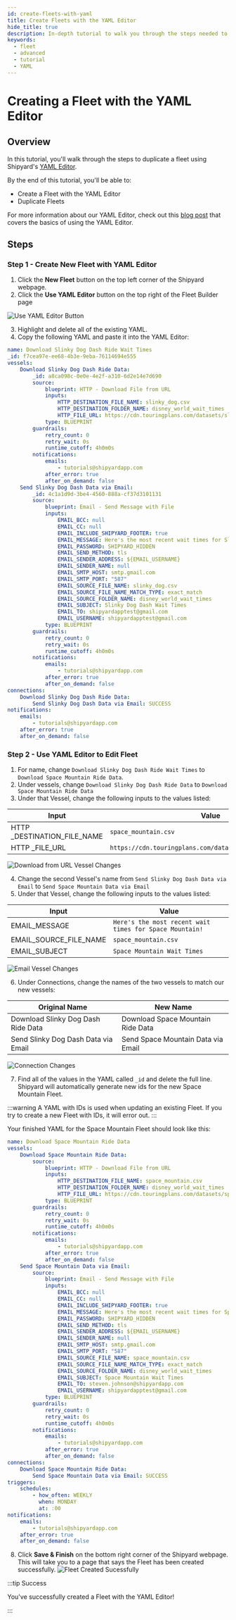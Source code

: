 ```yaml
---
id: create-fleets-with-yaml
title: Create Fleets with the YAML Editor
hide_title: true
description: In-depth tutorial to walk you through the steps needed to quickly create or duplicate fleets with the YAML editor.
keywords:
  - fleet
  - advanced
  - tutorial
  - YAML
---
```


# Creating a Fleet with the YAML Editor

## Overview

In this tutorial, you'll walk through the steps to duplicate a fleet using Shipyard's [YAML Editor](../reference/fleets/yaml-editor.md). 

By the end of this tutorial, you'll be able to: 

- Create a Fleet with the YAML Editor
- Duplicate Fleets 

For more information about our YAML Editor, check out this [blog post](https://www.shipyardapp.com/blog/facilitating-workflow-as-code/) that covers the basics of using the YAML Editor.

## Steps

### Step 1 - Create New Fleet with YAML Editor

1. Click the **New Fleet** button on the top left corner of the Shipyard webpage.
2. Click the **Use YAML Editor** button on the top right of the Fleet Builder page

![Use YAML Editor Button](../.gitbook/assets/shipyard_2022_08_10_10_46_32.png)

3. Highlight and delete all of the existing YAML.
4. Copy the following YAML and paste it into the YAML Editor: 
```yaml
name: Download Slinky Dog Dash Ride Wait Times
_id: f7cea97e-ee68-4b3e-9eba-76114694e555
vessels:
    Download Slinky Dog Dash Ride Data:
        _id: a8ca098c-0e0e-4e2f-a310-6d2e14e7d690
        source:
            blueprint: HTTP - Download File from URL
            inputs:
                HTTP_DESTINATION_FILE_NAME: slinky_dog.csv
                HTTP_DESTINATION_FOLDER_NAME: disney_world_wait_times
                HTTP_FILE_URL: https://cdn.touringplans.com/datasets/slinky_dog.csv
            type: BLUEPRINT
        guardrails:
            retry_count: 0
            retry_wait: 0s
            runtime_cutoff: 4h0m0s
        notifications:
            emails:
                - tutorials@shipyardapp.com
            after_error: true
            after_on_demand: false
    Send Slinky Dog Dash Data via Email:
        _id: 4c1a1d9d-3be4-4560-888a-cf37d3101131
        source:
            blueprint: Email - Send Message with File
            inputs:
                EMAIL_BCC: null
                EMAIL_CC: null
                EMAIL_INCLUDE_SHIPYARD_FOOTER: true
                EMAIL_MESSAGE: Here's the most recent wait times for Slinky Dog Dash!
                EMAIL_PASSWORD: SHIPYARD_HIDDEN
                EMAIL_SEND_METHOD: tls
                EMAIL_SENDER_ADDRESS: ${EMAIL_USERNAME}
                EMAIL_SENDER_NAME: null
                EMAIL_SMTP_HOST: smtp.gmail.com
                EMAIL_SMTP_PORT: "587"
                EMAIL_SOURCE_FILE_NAME: slinky_dog.csv
                EMAIL_SOURCE_FILE_NAME_MATCH_TYPE: exact_match
                EMAIL_SOURCE_FOLDER_NAME: disney_world_wait_times
                EMAIL_SUBJECT: Slinky Dog Dash Wait Times
                EMAIL_TO: shipyardapptest@gmail.com
                EMAIL_USERNAME: shipyardapptest@gmail.com
            type: BLUEPRINT
        guardrails:
            retry_count: 0
            retry_wait: 0s
            runtime_cutoff: 4h0m0s
        notifications:
            emails:
                - tutorials@shipyardapp.com
            after_error: true
            after_on_demand: false
connections:
    Download Slinky Dog Dash Ride Data:
        Send Slinky Dog Dash Data via Email: SUCCESS
notifications:
    emails:
        - tutorials@shipyardapp.com
    after_error: true
    after_on_demand: false
```

### Step 2 - Use YAML Editor to Edit Fleet

1. For name, change `Download Slinky Dog Dash Ride Wait Times` to `Download Space Mountain Ride Data`.
2. Under vessels, change `Download Slinky Dog Dash Ride Data` to `Download Space Mountain Ride Data`
3. Under that Vessel, change the following inputs to the values listed:

| Input                       | Value                                                    |
|-----------------------------|----------------------------------------------------------|
| HTTP _DESTINATION_FILE_NAME | `space_mountain.csv`                                    |
| HTTP _FILE_URL              | `https://cdn.touringplans.com/datasets/space_mountain.csv` |

![Download from URL Vessel Changes](../.gitbook/assets/shipyard_2022_08_08_16_10_49.png)

4. Change the second Vessel's name from `Send Slinky Dog Dash Data via Email` to `Send Space Mountain Data via Email`
5. Under that Vessel, change the following inputs to the values listed:

| Input                  | Value                                                 |
|------------------------|-------------------------------------------------------|
| EMAIL_MESSAGE          | `Here's the most recent wait times for Space Mountain!` |
| EMAIL_SOURCE_FILE_NAME | `space_mountain.csv`                                    |
| EMAIL_SUBJECT          | `Space Mountain Wait Times`                             |

![Email Vessel Changes](../.gitbook/assets/shipyard_2022_08_10_11_07_38.png)

6. Under Connections, change the names of the two vessels to match our new vessels:

| Original Name                                | New Name                                 |
|-------------------------------------|------------------------------------|
| Download Slinky Dog Dash Ride Data  | Download Space Mountain Ride Data  |
| Send Slinky Dog Dash Data via Email | Send Space Mountain Data via Email |

![Connection Changes](../.gitbook/assets/shipyard_2022_08_10_11_17_42.png)

7. Find all of the values in the YAML called `_id` and delete the full line. Shipyard will automatically generate new ids for the new Space Mountain Fleet.

:::warning
A YAML with IDs is used when updating an existing Fleet. If you try to create a new Fleet with IDs, it will error out.
:::

Your finished YAML for the Space Mountain Fleet should look like this:

```yaml
name: Download Space Mountain Ride Data
vessels:
    Download Space Mountain Ride Data:
        source:
            blueprint: HTTP - Download File from URL
            inputs:
                HTTP_DESTINATION_FILE_NAME: space_mountain.csv
                HTTP_DESTINATION_FOLDER_NAME: disney_world_wait_times
                HTTP_FILE_URL: https://cdn.touringplans.com/datasets/space_mountain.csv
            type: BLUEPRINT
        guardrails:
            retry_count: 0
            retry_wait: 0s
            runtime_cutoff: 4h0m0s
        notifications:
            emails:
                - tutorials@shipyardapp.com
            after_error: true
            after_on_demand: false
    Send Space Mountain Data via Email:
        source:
            blueprint: Email - Send Message with File
            inputs:
                EMAIL_BCC: null
                EMAIL_CC: null
                EMAIL_INCLUDE_SHIPYARD_FOOTER: true
                EMAIL_MESSAGE: Here's the most recent wait times for Space Mountain!
                EMAIL_PASSWORD: SHIPYARD_HIDDEN
                EMAIL_SEND_METHOD: tls
                EMAIL_SENDER_ADDRESS: ${EMAIL_USERNAME}
                EMAIL_SENDER_NAME: null
                EMAIL_SMTP_HOST: smtp.gmail.com
                EMAIL_SMTP_PORT: "587"
                EMAIL_SOURCE_FILE_NAME: space_mountain.csv
                EMAIL_SOURCE_FILE_NAME_MATCH_TYPE: exact_match
                EMAIL_SOURCE_FOLDER_NAME: disney_world_wait_times
                EMAIL_SUBJECT: Space Mountain Wait Times
                EMAIL_TO: steven.johnson@shipyardapp.com
                EMAIL_USERNAME: shipyardapptest@gmail.com
            type: BLUEPRINT
        guardrails:
            retry_count: 0
            retry_wait: 0s
            runtime_cutoff: 4h0m0s
        notifications:
            emails:
                - tutorials@shipyardapp.com
            after_error: true
            after_on_demand: false
connections:
    Download Space Mountain Ride Data:
        Send Space Mountain Data via Email: SUCCESS
triggers:
    schedules:
        - how_often: WEEKLY
          when: MONDAY
          at: :00
notifications:
    emails:
        - tutorials@shipyardapp.com
    after_error: true
    after_on_demand: false
```

8.  Click **Save & Finish** on the bottom right corner of the Shipyard webpage. This will take you to a page that says the Fleet has been created successfully.
![Fleet Created Sucessfully](../.gitbook/assets/shipyard_2022_08_10_10_52_17.png)

:::tip Success

You've successfully created a Fleet with the YAML Editor!

:::


